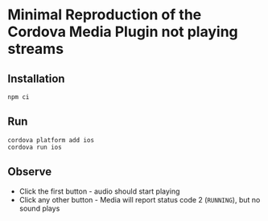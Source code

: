 # Minimal Reproduction of the Cordova Media Plugin not playing streams

## Installation

```
npm ci
```

## Run

```
cordova platform add ios
cordova run ios
```

## Observe

* Click the first button - audio should start playing
* Click any other button - Media will report status code 2 (`RUNNING`), but no sound plays

